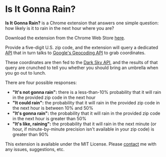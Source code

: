# Is It Gonna Rain?

__Is It Gonna Rain?__ is a Chrome extension that answers one simple question: how likely is it to rain in the next hour where you are?

Download the extension from the Chrome Web Store [here](https://chrome.google.com/webstore/detail/is-it-gonna-rain/nadehodhmoogambiebejlonkdifmobbp).

Provide a five-digit U.S. zip code, and the extension will query a dedicated [API](https://github.com/davidfloyd91/is-it-raining) that in turn talks to [Google's Geocoding API](https://developers.google.com/maps/documentation/geocoding/intro) to grab coordinates. 

These coordinates are then fed to the [Dark Sky API](https://darksky.net/dev), and the results of that query are crunched to tell you whether you should bring an umbrella when you go out to lunch.

There are four possible responses:

- __"It's not gonna rain":__ there is a less-than-10% probability that it will rain in the provided zip code in the next hour
- __"It could rain":__ the probability that it will rain in the provided zip code in the next hour is between 10% and 50%
- __"It's gonna rain":__ the probability that it will rain in the provided zip code in the next hour is greater than 50%
- __"It's like, raining":__ the probability that it will rain in the next minute (or hour, if minute-by-minute precision isn't available in your zip code) is greater than 90%

This extension is available under the MIT License. Please [contact](https://davidfloyd91.github.io/contact/) me with any issues, suggestions, etc.

